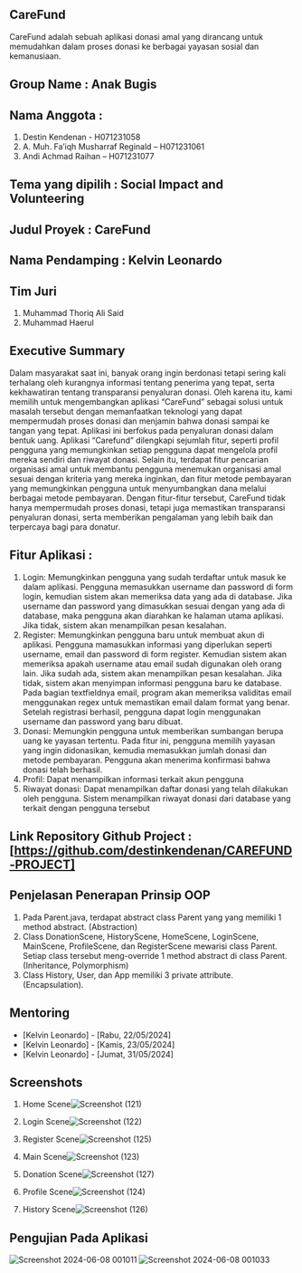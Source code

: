 ## CareFund
CareFund adalah sebuah aplikasi donasi amal yang dirancang untuk memudahkan dalam proses donasi ke berbagai yayasan sosial dan kemanusiaan.
## Group Name : Anak Bugis
## Nama Anggota :
1. Destin Kendenan - H071231058
2. A. Muh. Fa’iqh Musharraf Reginald – H071231061
3. Andi Achmad Raihan – H071231077
## Tema yang dipilih : Social Impact and Volunteering
## Judul Proyek : CareFund
## Nama Pendamping : Kelvin Leonardo
## Tim Juri 
1. Muhammad Thoriq Ali Said
2. Muhammad Haerul
## Executive Summary 
Dalam masyarakat saat ini, banyak orang ingin berdonasi tetapi sering kali terhalang oleh kurangnya informasi tentang penerima yang tepat, serta kekhawatiran tentang transparansi penyaluran donasi.
Oleh karena itu, kami memilih untuk mengembangkan aplikasi “CareFund” sebagai solusi untuk masalah tersebut dengan memanfaatkan teknologi yang dapat mempermudah proses donasi dan menjamin bahwa donasi sampai ke tangan yang tepat. Aplikasi ini berfokus pada penyaluran donasi dalam bentuk uang.
Aplikasi “Carefund” dilengkapi sejumlah fitur, seperti profil pengguna yang memungkinkan setiap pengguna dapat mengelola profil mereka sendiri dan riwayat donasi. Selain itu, terdapat fitur pencarian organisasi amal untuk membantu pengguna menemukan organisasi amal sesuai dengan kriteria yang mereka inginkan, dan fitur metode pembayaran yang memungkinkan pengguna untuk menyumbangkan dana melalui berbagai metode pembayaran. Dengan fitur-fitur tersebut, CareFund tidak hanya mempermudah proses donasi, tetapi juga memastikan transparansi penyaluran donasi, serta memberikan pengalaman yang lebih baik dan terpercaya bagi para donatur.
## Fitur Aplikasi :
1. Login: Memungkinkan pengguna yang sudah terdaftar untuk masuk ke dalam aplikasi. Pengguna memasukkan username dan password di form login, kemudian sistem akan memeriksa data yang ada di database. Jika username dan password yang dimasukkan sesuai dengan yang ada di database, maka pengguna akan diarahkan ke halaman utama aplikasi. Jika tidak, sistem akan menampilkan pesan kesalahan.
2. Register: Memungkinkan pengguna baru untuk membuat akun di aplikasi. Pengguna mamasukkan informasi yang diperlukan seperti username, email dan password di form register. Kemudian sistem akan memeriksa apakah username atau email sudah digunakan oleh orang lain. Jika sudah ada, sistem akan menampilkan pesan kesalahan. Jika tidak, sistem akan menyimpan informasi pengguna baru ke database. Pada bagian textfieldnya email, program akan memeriksa validitas email menggunakan regex untuk memastikan email dalam format yang benar. Setelah registrasi berhasil, pengguna dapat login menggunakan username dan password yang baru dibuat.
3. Donasi: Memungkin pengguna untuk memberikan sumbangan berupa uang ke yayasan tertentu. Pada fitur ini, pengguna memilih yayasan yang ingin didonasikan, kemudia memasukkan jumlah donasi dan metode pembayaran. Pengguna akan menerima konfirmasi bahwa donasi telah berhasil.
4. Profil: Dapat menampilkan informasi terkait akun pengguna
5. Riwayat donasi: Dapat menampilkan daftar donasi yang telah dilakukan oleh pengguna. Sistem menampilkan riwayat donasi dari database yang terkait dengan pengguna tersebut
## Link Repository Github Project : [https://github.com/destinkendenan/CAREFUND-PROJECT]

## Penjelasan Penerapan Prinsip OOP 
1. Pada Parent.java, terdapat abstract class Parent yang yang memiliki 1 method abstract. (Abstraction)
2. Class DonationScene, HistoryScene, HomeScene, LoginScene, MainScene, ProfileScene, dan RegisterScene mewarisi class Parent. Setiap class tersebut meng-override 1 method abstract di class Parent. (Inheritance, Polymorphism)
3. Class History, User, dan App memiliki 3 private attribute. (Encapsulation).
## Mentoring 
- [Kelvin Leonardo] - [Rabu, 22/05/2024]
- [Kelvin Leonardo] - [Kamis, 23/05/2024]
- [Kelvin Leonardo] - [Jumat, 31/05/2024]
## Screenshots 
1. Home Scene![Screenshot (121)](https://github.com/destinkendenan/CAREFUND-PROJECT/assets/144416169/855c112f-9588-4244-aea2-de51d4ca3a94)

2. Login Scene![Screenshot (122)](https://github.com/destinkendenan/CAREFUND-PROJECT/assets/144416169/ce16bcad-ad12-49cd-833d-d34cc25a74f3)

3. Register Scene![Screenshot (125)](https://github.com/destinkendenan/CAREFUND-PROJECT/assets/144416169/d5e4f627-3a30-481b-a86c-bcea72cb3224)

4. Main Scene![Screenshot (123)](https://github.com/destinkendenan/CAREFUND-PROJECT/assets/144416169/1ddbe086-62e0-4e6d-9661-1cf58796346b)

5. Donation Scene![Screenshot (127)](https://github.com/destinkendenan/CAREFUND-PROJECT/assets/144416169/adacaeea-0d3c-47d2-8c29-0c815fc83360)

6. Profile Scene![Screenshot (124)](https://github.com/destinkendenan/CAREFUND-PROJECT/assets/144416169/8482aa43-4f65-47e4-a55b-d69bf545548a)

7. History Scene![Screenshot (126)](https://github.com/destinkendenan/CAREFUND-PROJECT/assets/144416169/e85ad036-ba8a-448e-a78d-931c352efe5d)

## Pengujian Pada Aplikasi
![Screenshot 2024-06-08 001011](https://github.com/destinkendenan/CAREFUND-PROJECT/assets/144416169/9a8f4724-846c-4479-ad88-e3e049630aec)
![Screenshot 2024-06-08 001033](https://github.com/destinkendenan/CAREFUND-PROJECT/assets/144416169/70c8c715-c998-4ac3-9fdc-4f619912142a)
